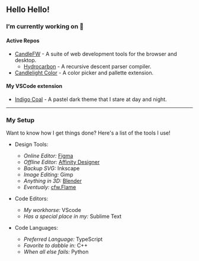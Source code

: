 ## Hello Hello!


### I’m currently working on 🔭
#### Active Repos
- [CandleFW](https://www.github.com/candlefw/) - A suite of web development tools for the browser and desktop. 
    - [Hydrocarbon](https://www.github.com/candlefw/hydrocarbon) - A recursive descent parser compiler.
- [Candlelight Color](https://www.github.com/acweathersby/candlelight) - A color picker and pallette extension.

#### My VSCode extension
- [Indigo Coal](https://www.github.com/acweathersby/indigo-coal) - A pastel dark theme that I stare at day and night. 

___
### My Setup
Want to know how I get things done? Here's a list of the tools
I use!

- Design Tools:
    - *Online Editor:* [Figma](https://figma.com)
    - *Offline Editor:* [Affinity Designer](https://affinity.serif.com/en-us/designer/)
    - *Backup SVG:* Inkscape
    - *Image Editing:* Gimp
    - *Anything in 3D:* [Blender](https://www.blender.org/)
    - *Eventualy:* [cfw.Flame](https://github.com/candlefw/flame)
    
- Code Editors:
    - *My workhorse:* VScode
    - *Has a special place in my:* Sublime Text
    
- Code Languages:
    - *Preferred Language:* TypeScript
    - *Favorite to dabble in:* C++
    - *When all else fails:* Python
    
<!--**acweathersby/acweathersby** is a ✨ _special_ ✨ repository because its `README.md` (this file) appears on your GitHub profile.
Here are some ideas to get you started:

- 🔭 I’m currently working on ...
- 🌱 I’m currently learning ...
- 👯 I’m looking to collaborate on ...
- 🤔 I’m looking for help with ...
- 💬 Ask me about ...
- 📫 How to reach me: ...
- 😄 Pronouns: ...
- ⚡ Fun fact: ...
-->
